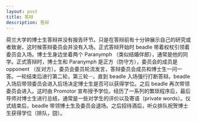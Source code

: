 ```yaml
---
layout: post
title: 答辩
description: 答辩
---
```


荷兰大学的博士生答辩并没有报告环节。只是在答辩前有十分钟展示自己的研究或者致谢，这时候答辩委员会并没有入场。正式答辩开始时 beadle 带着权杖引领着委员会入场。博士生身边坐着两个 Paranymph （类似结婚伴郎），通常是他的同学。正式答辩时，博士生和 Paranymph 是正方（防守方），委员会的成员是opponent （反对方）。委员会委员轮流发言，答辩委员会成员和博士生一问一答。一轮结束后进行第二轮，第三轮···，直到 beadle 入场强行打断答辩。beadle 入场后带领委员会进入后场决定博士生是否可以获得学位。之后 beadle 再次带领委员会进入。这时由 Promotor 宣布授予学位。经历了一系列的繁琐程序后，最后导师对博士生进行总结，通常是一些对学生的评价以及寄语（private words）。仪式结束后，beadle 带领博士生及委员会退场。之后招待酒后，听众排队祝贺博士生获得学位（排队，囧）。